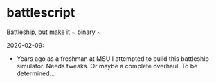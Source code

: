 # battlescript
Battleship, but make it ~ binary ~

2020-02-09: 
  - Years ago as a freshman at MSU I attempted to build this battleship simulator. Needs tweaks. Or maybe a complete overhaul. To be determined...
